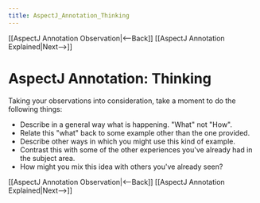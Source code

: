 ```yaml
---
title: AspectJ_Annotation_Thinking
---
```

[[AspectJ Annotation Observation|<--Back]] [[AspectJ Annotation Explained|Next-->]]

# AspectJ Annotation: Thinking

Taking your observations into consideration, take a moment to do the following things:
* Describe in a general way what is happening. "What" not "How".
* Relate this "what" back to some example other than the one provided.
* Describe other ways in which you might use this kind of example.
* Contrast this with some of the other experiences you've already had in the subject area.
* How might you mix this idea with others you've already seen?

[[AspectJ Annotation Observation|<--Back]] [[AspectJ Annotation Explained|Next-->]]
